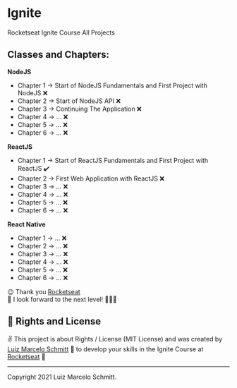 # Ignite
Rocketseat Ignite Course All Projects

## Classes and Chapters:

**NodeJS**

- Chapter 1 -> Start of NodeJS Fundamentals and First Project with NodeJS ❌
- Chapter 2 -> Start of NodeJS API ❌
- Chapter 3 -> Continuing The Application ❌
- Chapter 4 -> ... ❌ 
- Chapter 5 -> ... ❌
- Chapter 6 -> ... ❌

**ReactJS**

- Chapter 1 -> Start of ReactJS Fundamentals and First Project with ReactJS ✔️
- Chapter 2 -> First Web Application with ReactJS ❌
- Chapter 3 -> ... ❌
- Chapter 4 -> ... ❌ 
- Chapter 5 -> ... ❌
- Chapter 6 -> ... ❌

**React Native**

- Chapter 1 -> ... ❌
- Chapter 2 -> ... ❌
- Chapter 3 -> ... ❌
- Chapter 4 -> ... ❌ 
- Chapter 5 -> ... ❌
- Chapter 6 -> ... ❌

😉 Thank you [Rocketseat](https://www.rocketseat.com.br/) <br />
🌈 I look forward to the next level! 🚀🚀🚀 <br />

## 📜 Rights and License

✌ This project is about Rights / License (MIT License) and was created by [Luiz Marcelo Schmitt](https://github.com/devluma/) 💙 to develop your skills in the Ignite Course at [Rocketseat](https://www.rocketseat.com.br/) 🚀

---

Copyright 2021 Luiz Marcelo Schmitt.
